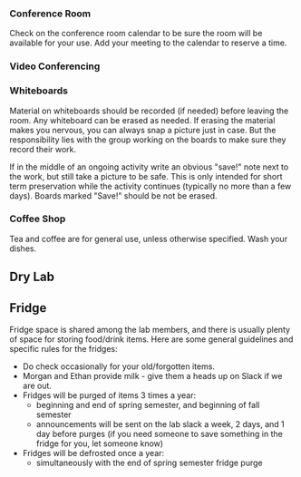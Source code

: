 ### Conference Room

Check on the conference room calendar to be sure the room will be available for your use. Add your meeting to the calendar to reserve a time.

### Video Conferencing



### Whiteboards

Material on whiteboards should be recorded (if needed) before leaving the room. Any whiteboard can be erased as needed. If erasing the material makes you nervous, you can always snap a picture just in case. But the responsibility lies with the group working on the boards to make sure they record their work.

If in the middle of an ongoing activity write an obvious "save!" note next to the work, but still take a picture to be safe.
This is only intended for short term preservation while the activity continues (typically no more than a few days).
Boards marked "Save!" should be not be erased.

### Coffee Shop

Tea and coffee are for general use, unless otherwise specified. Wash your dishes.

## Dry Lab


## Fridge

Fridge space is shared among the lab members, and there is usually plenty of space for storing food/drink items. Here are some general guidelines and specific rules for the fridges:
* Do check occasionally for your old/forgotten items.
* Morgan and Ethan provide milk - give them a heads up on Slack if we are out.
* Fridges will be purged of items 3 times a year:
  - beginning and end of spring semester, and beginning of fall semester
  - announcements will be sent on the lab slack a week, 2 days, and 1 day before purges (if you need someone to save something in the fridge for you, let someone know)
* Fridges will be defrosted once a year:
  - simultaneously with the end of spring semester fridge purge
